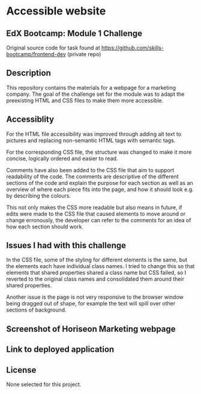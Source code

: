 # Accessible website

## EdX Bootcamp: Module 1 Challenge  
Original source code for task found at https://github.com/skills-bootcamp/frontend-dev (private repo)

## Description
This repository contains the materials for a webpage for a marketing company. The goal of the challenge set for the module was to adapt the preexisting HTML and CSS files to make them more accessible.


## Accessiblity
For the HTML file accessibility was improved through adding alt text to pictures and replacing non-semantic HTML tags with semantic tags. 

For the corresponding CSS file, the structure was changed to make it more concise, logically ordered and easier to read. 

Comments have also been added to the CSS file that aim to support readability of the code. The comments are descriptive of the different sections of the code and explain the purpose for each section as well as an overview of where each piece fits into the page, and how it should look e.g. by describing the colours.

This not only makes the CSS more readable but also means in future, if edits were made to the CSS file that caused elements to move around or change erronously, the developer can refer to the comments for an idea of how each section should work.

## Issues I had with this challenge
In the CSS file, some of the styling for different elements is the same, but the elements each have individual class names. I tried to change this so that elements that shared properties shared a class name but CSS failed, so I reverted to the original class names and consolidated them around their shared properties.

Another issue is the page is not very responsive to the browser window being dragged out of shape, for example the text will spill over other sections of background.

## Screenshot of Horiseon Marketing webpage



## Link to deployed application



## License 
None selected for this project.